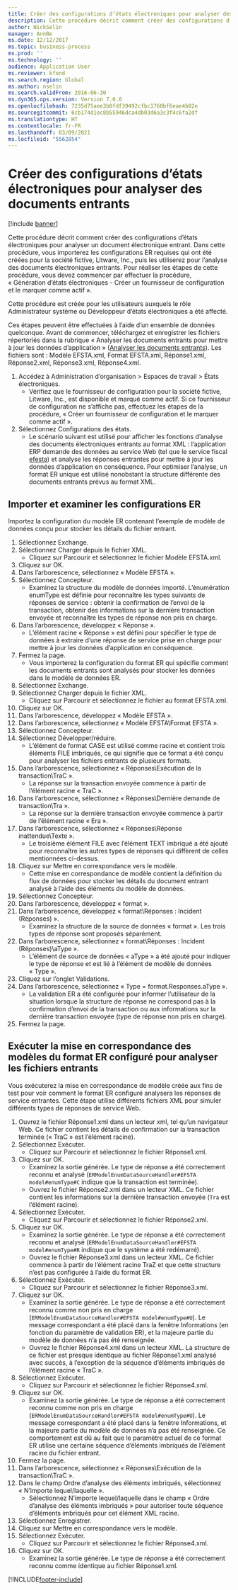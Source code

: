 ```yaml
---
title: Créer des configurations d’états électroniques pour analyser des documents entrants
description: Cette procédure décrit comment créer des configurations d’états électroniques pour analyser un document électronique entrant.
author: NickSelin
manager: AnnBe
ms.date: 12/12/2017
ms.topic: business-process
ms.prod: ''
ms.technology: ''
audience: Application User
ms.reviewer: kfend
ms.search.region: Global
ms.author: nselin
ms.search.validFrom: 2016-06-30
ms.dyn365.ops.version: Version 7.0.0
ms.openlocfilehash: 7235d75aee3b8fdf39492cfbc1760bf6eae4b82e
ms.sourcegitcommit: 6cb174d1ec8b55946dca4db03d6a3c3f4c6fa2df
ms.translationtype: HT
ms.contentlocale: fr-FR
ms.lasthandoff: 03/09/2021
ms.locfileid: "5562854"
---
```

# <a name="design-er-configurations-to-parse-incoming-documents"></a>Créer des configurations d’états électroniques pour analyser des documents entrants

[!include [banner](../../includes/banner.md)]

Cette procédure décrit comment créer des configurations d’états électroniques pour analyser un document électronique entrant. Dans cette procédure, vous importerez les configurations ER requises qui ont été créées pour la société fictive, Litware, Inc., puis les utiliserez pour l’analyse des documents électroniques entrants. Pour réaliser les étapes de cette procédure, vous devez commencer par effectuer la procédure, « Génération d’états électroniques - Créer un fournisseur de configuration et le marquer comme actif ».

Cette procédure est créée pour les utilisateurs auxquels le rôle Administrateur système ou Développeur d’états électroniques a été affecté.

Ces étapes peuvent être effectuées à l’aide d’un ensemble de données quelconque. Avant de commencer, téléchargez et enregistrer les fichiers répertoriés dans la rubrique « Analyser les documents entrants pour mettre à jour les données d’application » ([Analyser les documents entrants](../parse-incoming-electronic-documents.md)). Les fichiers sont : Modèle EFSTA.xml, Format EFSTA.xml, Réponse1.xml, Réponse2.xml, Réponse3.xml, Réponse4.xml.

1. Accédez à Administration d’organisation > Espaces de travail > États électroniques.
    * Vérifiez que le fournisseur de configuration pour la société fictive, Litware, Inc., est disponible et marqué comme actif. Si ce fournisseur de configuration ne s’affiche pas, effectuez les étapes de la procédure, « Créer un fournisseur de configuration et le marquer comme actif ».
2. Sélectionnez Configurations des états.
    * Le scénario suivant est utilisé pour afficher les fonctions d’analyse des documents électroniques entrants au format XML : l’application ERP demande des données au service Web (tel que le service fiscal [efesta](http://efsta.org/)) et analyse les réponses entrantes pour mettre à jour les données d’application en conséquence. Pour optimiser l’analyse, un format ER unique est utilisé nonobstant la structure différente des documents entrants prévus au format XML.

## <a name="import-and-review-er-configurations"></a>Importer et examiner les configurations ER

Importez la configuration du modèle ER contenant l’exemple de modèle de données conçu pour stocker les détails du fichier entrant.

1. Sélectionnez Exchange.
2. Sélectionnez Charger depuis le fichier XML.
    * Cliquez sur Parcourir et sélectionnez le fichier Modèle EFSTA.xml.
3. Cliquez sur OK.
4. Dans l’arborescence, sélectionnez « Modèle EFSTA ».
5. Sélectionnez Concepteur.
    * Examinez la structure du modèle de données importé. L’énumération enumType est définie pour reconnaître les types suivants de réponses de service : obtenir la confirmation de l’envoi de la transaction, obtenir des informations sur la dernière transaction envoyée et reconnaître les types de réponse non pris en charge.
6. Dans l’arborescence, développez « Réponse ».
    * L’élément racine « Réponse » est défini pour spécifier le type de données à extraire d’une réponse de service prise en charge pour mettre à jour les données d’application en conséquence.
7. Fermez la page.
    * Vous importerez la configuration du format ER qui spécifie comment les documents entrants sont analysés pour stocker les données dans le modèle de données ER.
8. Sélectionnez Exchange.
9. Sélectionnez Charger depuis le fichier XML.
    * Cliquez sur Parcourir et sélectionnez le fichier au format EFSTA.xml.
10. Cliquez sur OK.
11. Dans l’arborescence, développez « Modèle EFSTA ».
12. Dans l’arborescence, sélectionnez « Modèle EFSTA\Format EFSTA ».
13. Sélectionnez Concepteur.
14. Sélectionnez Développer/réduire.
    * L’élément de format CASE est utilisé comme racine et contient trois éléments FILE imbriqués, ce qui signifie que ce format a été conçu pour analyser les fichiers entrants de plusieurs formats.
15. Dans l’arborescence, sélectionnez « Réponses\Exécution de la transaction\TraC ».
    * La réponse sur la transaction envoyée commence à partir de l’élément racine « TraC ».
16. Dans l’arborescence, sélectionnez « Réponses\Dernière demande de transaction\Tra ».
    * La réponse sur la dernière transaction envoyée commence à partir de l’élément racine « Era ».
17. Dans l’arborescence, sélectionnez « Réponses\Réponse inattendue\Texte ».
    * Le troisième élément FILE avec l’élément TEXT imbriqué a été ajouté pour reconnaître les autres types de réponses qui diffèrent de celles mentionnées ci-dessus.
18. Cliquez sur Mettre en correspondance vers le modèle.
    * Cette mise en correspondance de modèle contient la définition du flux de données pour stocker les détails du document entrant analysé à l’aide des éléments du modèle de données.
19. Sélectionnez Concepteur.
20. Dans l’arborescence, développez « format ».
21. Dans l’arborescence, développez « format\Réponses : Incident (Réponses) ».
    * Examinez la structure de la source de données « format ». Les trois types de réponse sont proposés séparément.
22. Dans l’arborescence, sélectionnez « format\Réponses : Incident (Réponses)\aType ».
    * L’élément de source de données « aType » a été ajouté pour indiquer le type de réponse et est lié à l’élément de modèle de données « Type ».
23. Cliquez sur l’onglet Validations.
24. Dans l’arborescence, sélectionnez « Type = format.Responses.aType ».
    * La validation ER a été configurée pour informer l’utilisateur de la situation lorsque la structure de réponse ne correspond pas à la confirmation d’envoi de la transaction ou aux informations sur la dernière transaction envoyée (type de réponse non pris en charge).
25. Fermez la page.

## <a name="run-model-mapping-of-er-format-configured-for-parsing-incoming-files"></a>Exécuter la mise en correspondance des modèles du format ER configuré pour analyser les fichiers entrants

Vous exécuterez la mise en correspondance de modèle créée aux fins de test pour voir comment le format ER configuré analysera les réponses de service entrantes. Cette étape utilise différents fichiers XML pour simuler différents types de réponses de service Web.

1. Ouvrez le fichier Réponse1.xml dans un lecteur xml, tel qu’un navigateur Web. Ce fichier contient les détails de confirmation sur la transaction terminée (« TraC » est l’élément racine).
2. Sélectionnez Exécuter.
    * Cliquez sur Parcourir et sélectionnez le fichier Réponse1.xml.
3. Cliquez sur OK.
    * Examinez la sortie générée. Le type de réponse a été correctement reconnu et analysé (`ERModelEnumDataSourceHandler#EFSTA model#enumType#C` indique que la transaction est terminée).
    * Ouvrez le fichier Réponse2.xml dans un lecteur XML. Ce fichier contient les informations sur la dernière transaction envoyée (`Tra` est l’élément racine).
4. Sélectionnez Exécuter.
    * Cliquez sur Parcourir et sélectionnez le fichier Réponse2.xml.
5. Cliquez sur OK.
    * Examinez la sortie générée. Le type de réponse a été correctement reconnu et analysé (`ERModelEnumDataSourceHandler#EFSTA model#enumType#R` indique que le système a été redémarré).
    * Ouvrez le fichier Réponse3.xml dans un lecteur XML. Ce fichier commence à partir de l’élément racine TraZ et que cette structure n’est pas configurée à l’aide du format ER.
6. Sélectionnez Exécuter.
    * Cliquez sur Parcourir et sélectionnez le fichier Réponse3.xml.
7. Cliquez sur OK.
    * Examinez la sortie générée. Le type de réponse a été correctement reconnu comme non pris en charge (`ERModelEnumDataSourceHandler#EFSTA model#enumType#U`). Le message correspondant a été placé dans la fenêtre Informations (en fonction du paramètre de validation ER), et la majeure partie du modèle de données n’a pas été renseignée.
    * Ouvrez le fichier Réponse4.xml dans un lecteur XML. La structure de ce fichier est presque identique au fichier Réponse1.xml analysé avec succès, à l’exception de la séquence d’éléments imbriqués de l’élément racine « TraC ».
8. Sélectionnez Exécuter.
    * Cliquez sur Parcourir et sélectionnez le fichier Réponse4.xml.
9. Cliquez sur OK.
    * Examinez la sortie générée. Le type de réponse a été correctement reconnu comme non pris en charge (`ERModelEnumDataSourceHandler#EFSTA model#enumType#U`). Le message correspondant a été placé dans la fenêtre Informations, et la majeure partie du modèle de données n’a pas été renseignée. Ce comportement est dû au fait que le paramètre actuel de ce format ER utilise une certaine séquence d’éléments imbriqués de l’élément racine du fichier entrant.
10. Fermez la page.
11. Dans l’arborescence, sélectionnez « Réponses\Exécution de la transaction\TraC ».
12. Dans le champ Ordre d’analyse des éléments imbriqués, sélectionnez « N’importe lequel/laquelle ».
    * Sélectionnez N’importe lequel/laquelle dans le champ « Ordre d’analyse des éléments imbriqués » pour autoriser toute séquence d’éléments imbriqués pour cet élément XML racine.
13. Sélectionnez Enregistrer.
14. Cliquez sur Mettre en correspondance vers le modèle.
15. Sélectionnez Exécuter.
    * Cliquez sur Parcourir et sélectionnez le fichier Réponse4.xml.
16. Cliquez sur OK.
    * Examinez la sortie générée. Le type de réponse a été correctement reconnu comme identique au fichier Réponse1.xml.


[!INCLUDE[footer-include](../../../../includes/footer-banner.md)]